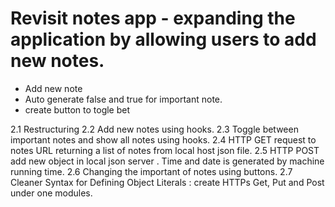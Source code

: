 # Revisit notes app - expanding the application by allowing users to add new notes.

- Add new note
- Auto generate false and true for important note.
- create button to togle bet

2.1 Restructuring 
2.2 Add new notes using hooks.
2.3 Toggle between important notes and show all notes using hooks.
2.4 HTTP GET request to notes URL returning a list of notes from local host json file.
2.5 HTTP POST add new object in local json server .
Time and date is generated by machine running time. 
2.6 Changing the important of notes using buttons.
2.7 Cleaner Syntax for Defining Object Literals : create HTTPs Get, Put and  Post under one modules.

